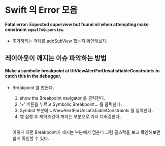 # Swift 의 Error 모음

#### Fatal error: Expected superview but found nil when attempting make constraint `equalToSuperview`.

- 추가하려는 객체를 addSubView 했는지 확인해보자.

## 레이아웃이 깨지는 이슈 파악하는 방법

#### Make a symbolic breakpoint at UIViewAlertForUnsatisfiableConstraints to catch this in the debugger. 

- Breakpoint 를 만든다.
    1. show the Breakpoint navigator 를 클릭한다.
    2. '+' 버튼을 누르고 Symbolic Breakpoint... 를 클릭한다.
    3. Symbol 부분에 UIViewAlertForUnsatisfiableConstraints 를 입력한다.
    4. 앱 실행 후 제약조건이 깨지는 부분으로 가서 디버깅한다.<br><br>


    이렇게 하면 Breakpoint가 깨지는 부분에서 멈춘다
    그럼 콜스택을 보고 확인해보면 쉽게 확인할 수 있다.
